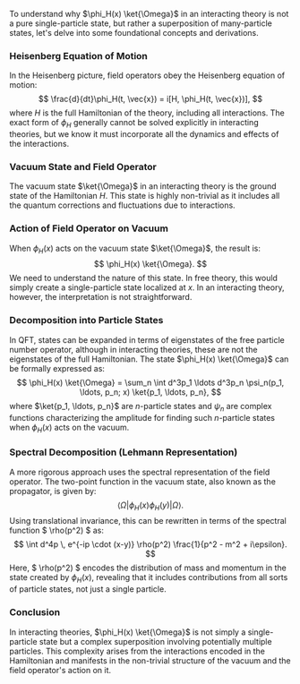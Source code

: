 To understand why $\phi_H(x) \ket{\Omega}$ in an interacting theory is not a pure single-particle state, but rather a superposition of many-particle states, let's delve into some foundational concepts and derivations.

### Heisenberg Equation of Motion

In the Heisenberg picture, field operators obey the Heisenberg equation of motion:
$$
\frac{d}{dt}\phi_H(t, \vec{x}) = i[H, \phi_H(t, \vec{x})],
$$
where $H$ is the full Hamiltonian of the theory, including all interactions. The exact form of $\phi_H$ generally cannot be solved explicitly in interacting theories, but we know it must incorporate all the dynamics and effects of the interactions.

### Vacuum State and Field Operator

The vacuum state $\ket{\Omega}$ in an interacting theory is the ground state of the Hamiltonian $H$. This state is highly non-trivial as it includes all the quantum corrections and fluctuations due to interactions.

### Action of Field Operator on Vacuum

When $\phi_H(x)$ acts on the vacuum state $\ket{\Omega}$, the result is:
$$
\phi_H(x) \ket{\Omega}.
$$
We need to understand the nature of this state. In free theory, this would simply create a single-particle state localized at $x$. In an interacting theory, however, the interpretation is not straightforward.

### Decomposition into Particle States

In QFT, states can be expanded in terms of eigenstates of the free particle number operator, although in interacting theories, these are not the eigenstates of the full Hamiltonian. The state $\phi_H(x) \ket{\Omega}$ can be formally expressed as:
$$
\phi_H(x) \ket{\Omega} = \sum_n \int d^3p_1 \ldots d^3p_n \psi_n(p_1, \ldots, p_n; x) \ket{p_1, \ldots, p_n},
$$
where $\ket{p_1, \ldots, p_n}$ are $n$-particle states and $\psi_n$ are complex functions characterizing the amplitude for finding such $n$-particle states when $\phi_H(x)$ acts on the vacuum.

### Spectral Decomposition (Lehmann Representation)

A more rigorous approach uses the spectral representation of the field operator. The two-point function in the vacuum state, also known as the propagator, is given by:
$$
\langle \Omega | \phi_H(x) \phi_H(y) | \Omega \rangle.
$$
Using translational invariance, this can be rewritten in terms of the spectral function $ \rho(p^2) $ as:
$$
\int d^4p \, e^{-ip \cdot (x-y)} \rho(p^2) \frac{1}{p^2 - m^2 + i\epsilon}.
$$
Here, $ \rho(p^2) $ encodes the distribution of mass and momentum in the state created by $\phi_H(x)$, revealing that it includes contributions from all sorts of particle states, not just a single particle.

### Conclusion

In interacting theories, $\phi_H(x) \ket{\Omega}$ is not simply a single-particle state but a complex superposition involving potentially multiple particles. This complexity arises from the interactions encoded in the Hamiltonian and manifests in the non-trivial structure of the vacuum and the field operator's action on it.